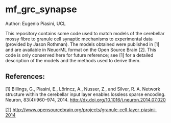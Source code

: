 # mf_grc_synapse

Author: Eugenio Piasini, UCL

This repository contains some code used to match models of the cerebellar mossy fibre to granule cell synaptic mechanisms to experimental data (provided by Jason Rothman). The models obtained were published in [1] and are available in NeuorML format on the Open Source Brain [2]. This code is only conserved here for future reference; see [1] for a detailed description of the models and the methods used to derive them.

## References:

[1] Billings, G., Piasini, E., Lőrincz, A., Nusser, Z., and Silver, R. A. Network structure within the cerebellar input layer enables lossless sparse encoding. Neuron, 83(4):960–974, 2014. http://dx.doi.org/10.1016/j.neuron.2014.07.020

[2] http://www.opensourcebrain.org/projects/granule-cell-layer-piasini-2014
